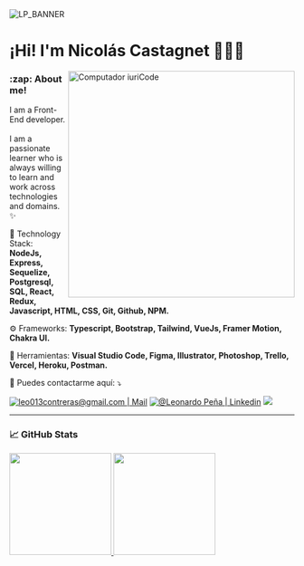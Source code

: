<img src="./Banner2.png" alt="LP_BANNER"/>

<h1>¡Hi! I'm Nicolás Castagnet 👨🏻‍💻</h1>

<img src="https://raw.githubusercontent.com/MicaelliMedeiros/micaellimedeiros/master/image/computer-illustration.png" min-width="400px" max-width="400px" width="400px" align="right" margin="0 0 50px 0" alt="Computador iuriCode">

<h3>:zap: About me!</h3>
  
  <p align="left"> 
  I am a Front-End developer.<br/><br/>
  I am a passionate learner who is always willing to learn and work across technologies and domains. ✨
</p>

<p align="left">
  🦄 Technology Stack: <strong>NodeJs, Express, Sequelize, Postgresql, SQL, React, Redux, Javascript, HTML, CSS, Git, Github, NPM.</strong>
</p>

<p align="left">
  ⚙️ Frameworks: <strong>Typescript, Bootstrap, Tailwind, VueJs, Framer Motion, Chakra UI.</strong>
</p>

<p align="left">
  💼 Herramientas: <strong>Visual Studio Code, Figma, Illustrator, Photoshop, Trello, Vercel, Heroku, Postman.</strong>
</p>

<p align="left">
  💌 Puedes contactarme aquí: ⤵️
</p>

<p align="left">
  <a href="mailto:leo013contreras@gmail.com" target="_BLANK" alt="Gmail">
  <img src="https://img.shields.io/badge/-Gmail-FF0000?style=flat-square&labelColor=FF0000&logo=gmail&logoColor=white&link=LINK-DO-SEU-EMAIL" alt="leo013contreras@gmail.com | Mail" /></a>

  <a href="https://www.linkedin.com/in/leo-pe%C3%B1a/"  target="_BLANK" alt="Linkedin">
  <img src="https://img.shields.io/badge/-Linkedin-0e76a8?style=flat-square&logo=Linkedin&logoColor=white&link=LINK-DO-SEU-LINKEDIN" alt="@Leonardo Peña | Linkedin" /></a>

  <a href="https://api.whatsapp.com/send?phone=527292551819"  target="_BLANK" alt="WhatsApp">
  <img src="https://img.shields.io/badge/-WhatsApp-25d366?style=flat-square&labelColor=25d366&logo=whatsapp&logoColor=white&link=API-DO-SEU-WHATSAPP"/></a>
</p>  

---

<h3 align="left">📈 GitHub Stats</h3>

<div>

  <a href="https://github.com/NicoCastagnet">
    <img height="180em" src="https://github-readme-stats.vercel.app/api?username=NicoCastagnet&theme=dark&show_icons=true"/>
  </a>
  
  <a href="https://github.com/NicoCastagnet">
    <img height="180em" src="https://github-readme-stats.vercel.app/api/top-langs/?username=NicoCastagnet&hide=html&theme=dark"/>
  </a>
  
</div>
